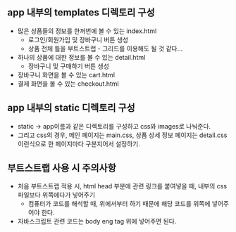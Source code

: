 ## app 내부의 templates 디렉토리 구성
- 많은 상품들의 정보를 한꺼번에 볼 수 있는 index.html
  - 로그인/회원가입 및 장바구니 버튼 생성 
  - 상품 전체 틀을 부트스트랩 - 그리드를 이용해도 될 것 같다...
- 하나의 상품에 대한 정보를 볼 수 있는 detail.html
  - 장바구니 및 구매하기 버튼 생성
- 장바구니 화면을 볼 수 있는 cart.html
- 결제 화면을 볼 수 있는 checkout.html


## app 내부의 static 디렉토리 구성
- static -> app이름과 같은 디렉토리를 구성하고 css와 images로 나눠준다.
- 그리고 css의 경우, 메인 페이지는 main.css, 상품 상세 정보 페이지는 detail.css 이런식으로 한 페이지마다 구분지어서 설정하기.


## 부트스트랩 사용 시 주의사항
- 처음 부트스트랩 적용 시, html head 부분에 관련 링크를 붙여넣을 때, 내부의 css 파일보다 위쪽에다가 넣어주기
  - 컴퓨터가 코드를 해석할 때, 위에서부터 하기 때문에 해당 코드를 위쪽에 넣어주어야 한다.
- 자바스크립트 관련 코드는 body eng tag 위에 넣어주면 된다.
